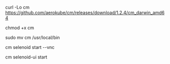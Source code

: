 curl -Lo cm https://github.com/aerokube/cm/releases/download/1.2.4/cm_darwin_amd64

chmod +x cm

sudo mv cm /usr/local/bin

cm selenoid start --vnc

cm selenoid-ui start
